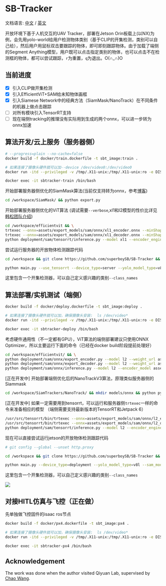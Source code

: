 # SB-Tracker

文档语言: [中文](./README_zh.md) / [英文](./README.md)

开放环境下基于人机交互的UAV Tracker，部署在Jetson Orin板载上(以NX)为例，会先用yolo-world给用户检测物体类别（基于CLIP的开集检测，类别可以自己给），然后用户用鼠标双击要跟踪的物体，即可即刻跟踪物体。由于加载了端侧的Segment Anything模型，用户既可以点击指定类别的物体，也可以点击不在检测框的物体，都可以尝试跟踪，`r`为重置，`q`为退出。O(∩_∩)O

## 当前进度
- [X] 引入CLIP做开集检测
- [X] 引入EfficientViT+SAM给未知物体画框
- [X] 引入Siamese Network中的经典方法（SiamMask/NanoTrack）在不同条件的机器上做点击跟踪
- [ ] 对所有模块引入TensorRT支持
- [ ] 现在端侧tracking的推理没有实际用到生成的两个onnx，可以进一步转为onnx加速

## 算法开发/云上服务（服务器侧）
```sh
# --progress=plain --no-cache=false
docker build -f docker/train.dockerfile -t sbt_image:train .

# 如果连接了摄像头硬件就可以加--device /dev/video0:/dev/video0 
docker run -itd --privileged -v /tmp/.X11-unix:/tmp/.X11-unix:ro -e DISPLAY=$DISPLAY --runtime=nvidia --network=host --ipc host --name=sbtracker-train sbt_image:train /bin/bash

docker exec -it sbtracker-train /bin/bash
```
开始部署服务器侧优化的SiamMask算法(当前仅支持转为onnx，参考[博客](https://vjraj.dev/blog/siammask_onnx_export/))
```sh
cd /workspace/SiamMask/ && python export.py
```
开始部署服务器侧优化的ViT算法 (调试需要`--verbose`,xl1和l2模型的性价比详见[韩松团队介绍](https://github.com/mit-han-lab/efficientvit/blob/master/applications/sam.md))
```sh
cd /workspace/efficientvit && \
trtexec --onnx=assets/export_models/sam/onnx/xl1_encoder.onnx --minShapes=input_image:1x3x1024x1024 --optShapes=input_image:4x3x1024x1024 --maxShapes=input_image:4x3x1024x1024 --saveEngine=assets/export_models/sam/tensorrt/xl1_encoder.engine && \
trtexec --onnx=assets/export_models/sam/onnx/xl1_decoder.onnx --minShapes=point_coords:1x1x2,point_labels:1x1 --optShapes=point_coords:16x2x2,point_labels:16x2 --maxShapes=point_coords:16x2x2,point_labels:16x2 --fp16 --saveEngine=assets/export_models/sam/tensorrt/xl1_decoder.engine && \
python deployment/sam/tensorrt/inference.py --model xl1 --encoder_engine assets/export_models/sam/tensorrt/xl1_encoder.engine --decoder_engine assets/export_models/sam/tensorrt/xl1_decoder.engine --mode point
```
尝试运行服务器的开放物体检测跟踪代码
```sh
cd /workspace && git clone https://github.com/superboySB/SB-Tracker && cd SB-Tracker

python main.py --use_tensorrt --device_type=server --yolo_model_type=v8l --sam_model_type=xl1 --class_names="red box,green pencil,white box"
```
这里包含一个开集检测器，可以自己定义感兴趣的类别`--class_names`


## 算法部署/实机测试（端侧）
```sh
docker build -f docker/deploy.dockerfile -t sbt_image:deploy .

# 如果连接了摄像头硬件就可以加，确保摄像头安装:  ls /dev/video*
docker run -itd --privileged -v /tmp/.X11-unix:/tmp/.X11-unix:ro -e DISPLAY=$DISPLAY --runtime=nvidia --device /dev/video0:/dev/video0 --device /dev/snd --device /dev/bus/usb --network=host --ipc host --name=sbtracker-deploy sbt_image:deploy /bin/bash

docker exec -it sbtracker-deploy /bin/bash
```
考虑硬件通用性（不一定都有GPU），ViT算法的端侧部署建议只使用ONNX Optimizer，所以主要运行下面的命令（已经在docker build阶段提前处理好）
```sh
cd /workspace/efficientvit/ && \
python deployment/sam/onnx/export_encoder.py --model l2 --weight_url assets/checkpoints/sam/l2.pt --output assets/export_models/sam/onnx/l2_encoder.onnx && \ 
python deployment/sam/onnx/export_decoder.py --model l2 --weight_url assets/checkpoints/sam/l2.pt --output assets/export_models/sam/onnx/l2_decoder.onnx --return-single-mask && \
python deployment/sam/onnx/inference.py --model l2 --encoder_model assets/export_models/sam/onnx/l2_encoder.onnx --decoder_model assets/export_models/sam/onnx/l2_decoder.onnx --mode point
```
[正在开发中] 开始部署端侧优化后的NanoTrackV3算法，原理类似服务器侧的Siammask
```sh
cd /workspace/SiamTrackers/NanoTrack/ && mkdir models/onnx && python pytorch2onnx.py
```
[正在开发中] 如果一定需要用到tensorrt，可以运行和服务器侧`trtexec`一样的命令来准备相应的模型 （端侧需要支持最新版本的TensorRT和Jetpack 6）
```sh
/usr/src/tensorrt/bin/trtexec --onnx=assets/export_models/sam/onnx/l2_encoder.onnx --minShapes=input_image:1x3x512x512 --optShapes=input_image:4x3x512x512 --maxShapes=input_image:4x3x512x512 --saveEngine=assets/export_models/sam/tensorrt/l2_encoder.engine && \
/usr/src/tensorrt/bin/trtexec --onnx=assets/export_models/sam/onnx/l2_decoder.onnx --minShapes=point_coords:1x1x2,point_labels:1x1 --optShapes=point_coords:16x2x2,point_labels:16x2 --maxShapes=point_coords:16x2x2,point_labels:16x2 --fp16 --saveEngine=assets/export_models/sam/tensorrt/l2_decoder.engine && \
python deployment/sam/tensorrt/inference.py --model l2 --encoder_engine assets/export_models/sam/tensorrt/l2_encoder.engine --decoder_engine assets/export_models/sam/tensorrt/l2_decoder.engine --mode point
```
现在可以直接尝试运行jetson的开放物体检测跟踪代码
```sh
# git config --global --unset http.proxy

cd /workspace && git clone https://github.com/superboySB/SB-Tracker && cd SB-Tracker

python main.py --device_type=deployment --yolo_model_type=v8l --sam_model_type=l2 --class_names="person,computer case,black box"
```
这里包含一个开集检测器，可以自己定义感兴趣的类别`--class_names`

![](assets/demo.gif)

## 对接HITL仿真与飞控（正在做）
先单独做飞控固件的isaac ros节点
```sh
docker build -f docker/px4.dockerfile -t sbt_image:px4 .

# 如果连接了摄像头硬件就可以加，确保摄像头安装:  ls /dev/video*
docker run -itd --privileged -v /tmp/.X11-unix:/tmp/.X11-unix:ro -e DISPLAY=$DISPLAY --runtime=nvidia --device /dev/video0:/dev/video0 --device /dev/snd --device /dev/bus/usb --network=host --ipc host --name=sbtracker-deploy sbt_image:px4 /bin/bash

docker exec -it sbtracker-px4 /bin/bash
```


## Acknowledgement
The work was done when the author visited Qiyuan Lab, supervised by [Chao Wang](https://scholar.google.com/citations?user=qmDGt-kAAAAJ&hl=zh-CN).